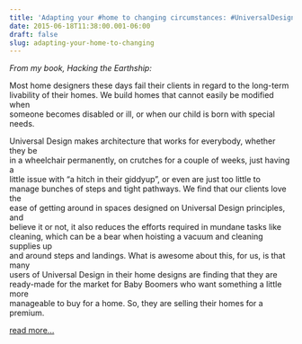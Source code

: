 ```yaml
---
title: 'Adapting your #home to changing circumstances: #UniversalDesign Tips and Tricks for #Accessibility'
date: 2015-06-18T11:38:00.001-06:00
draft: false
slug: adapting-your-home-to-changing
---
```


_From my book, Hacking the Earthship:_

  
  
Most home designers these days fail their clients in regard to the long-term  
livability of their homes. We build homes that cannot easily be modified when  
someone becomes disabled or ill, or when our child is born with special needs.  
  
  
Universal Design makes architecture that works for everybody, whether they be  
in a wheelchair permanently, on crutches for a couple of weeks, just having a  
little issue with “a hitch in their giddyup”, or even are just too little to  
manage bunches of steps and tight pathways. We find that our clients love the  
ease of getting around in spaces designed on Universal Design principles, and  
believe it or not, it also reduces the efforts required in mundane tasks like  
cleaning, which can be a bear when hoisting a vacuum and cleaning supplies up  
and around steps and landings. What is awesome about this, for us, is that many  
users of Universal Design in their home designs are finding that they are  
ready-made for the market for Baby Boomers who want something a little more  
manageable to buy for a home. So, they are selling their homes for a premium.  
  
  
[read more...](http://hackingtheearthship.blogspot.com/2015/06/adapting-your-home-to-changing.html)  
  
  
[](https://www.pinterest.com/pin/create/extension/)  
  
[](https://www.pinterest.com/pin/create/extension/)